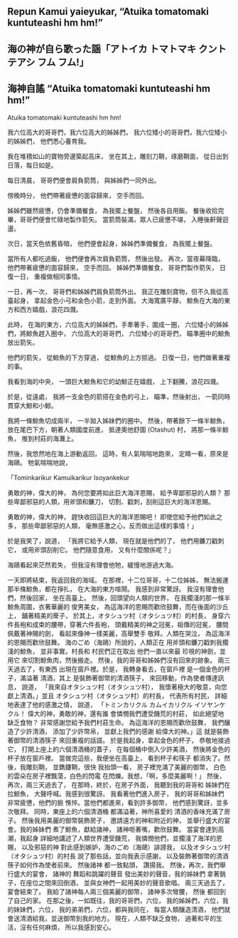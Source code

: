 ## Repun Kamui yaieyukar, “Atuika tomatomaki kuntuteashi hm hm!” 
## 海の神が自ら歌った謡「アトイカ トマトマキ クントテアシ フム フム!」
## 海神自謠 “Atuika tomatomaki kuntuteashi hm hm!” 


Atuika tomatomaki kuntuteashi hm hm! 

我六位高大的哥哥們，我六位高大的姊姊們，
我六位矮小的哥哥們，我六位矮小的姊姊們，
他們悉心養育我。

我在堆積如山的寶物旁邊築起高床，
坐在其上，雕刻刀鞘，琢磨鞘面，
從日出到日落，每日如是。

每日清晨，
哥哥們便會肩負箭筒，
與姊姊們一同外出。

傍晚時分，
他們帶著疲憊的面容歸來，
空手而回。

姊姊們雖然疲憊，仍會準備餐食，
為我擺上餐盤，
然後各自用飯。
餐後收拾完畢，哥哥們便會忙碌地製作箭矢。
當箭筒裝滿，眾人已疲憊不堪，
入睡後鼾聲迴盪。

次日，當天色依舊昏暗，
他們便會起身，姊姊們準備餐食，
為我擺上餐盤。

當所有人都吃過飯，
他們便會再次肩負箭筒，
然後出發。
再次，當夜幕降臨，
他們帶著疲憊的面容歸來，
空手而回。
姊姊們準備餐食，
哥哥們製作箭矢，
日復一日，
重複做相同事情。

一日，再一次，
哥哥們和姊姊們肩負箭筒外出。
我正在雕刻寶物，但不久我從高臺起身，
拿起金色小弓和金色小箭，走到外面。
大海寬廣平靜，
鯨魚在大海的東方和西方嬉戲，浪花四濺。

此時，
在海的東方，六位高大的姊姊們，手牽著手，圍成一圈，
六位矮小的姊姊們，將鯨魚趕入圈中，
六位高大的哥哥們，
六位矮小的哥哥們，
瞄準圈中的鯨魚放出箭矢。

他們的箭矢，
從鯨魚的下方穿過，
從鯨魚的上方掠過。
日復一日，他們做著重複的事。

我看到海的中央，
一頭巨大鯨魚和它的幼鯨正在嬉戲，
上下翻騰，浪花四濺。

於是，從遠處，
我將一支金色的箭搭在金色的弓上，
瞄準，然後射出，
一箭同時貫穿大鯨和小鯨。

我將一條鯨魚切成兩半，
一半拋入姊妹們的圈中。
然後，帶著餘下一條半鯨魚，
放在尾巴下方，朝著人類國度前進，
抵達奧他舒圖 (Otashut) 村，
將那一條半鯨魚，
推到村莊的海灘上。

然後，我悠然地在海上游動返回，
這時，有人氣喘喘地跑來，
定睛一看，原來是海鷗。
牠氣喘喘地說，

「Tominkarikur Kamuikarikur Isoyankekur

勇敢的神，偉大的神，
為何您要將如此巨大海洋恩賜，
給予卑鄙邪惡的人類？
那些卑鄙邪惡的人類，用斧頭和鐮刀，
切割、戳刺，刮削這巨大的海洋恩賜。

勇敢的神，偉大的神，
趕快收回這巨大的海洋恩賜吧！
即使您給予他們如此之多，
那些卑鄙邪惡的人類，
毫無感激之心，反而做出這樣的事情！」

於是我笑了，說道，
「我將它給予人類，
現在就是他們的了，
他們用鐮刀戳刺它，
或用斧頭刮削它。
他們隨意食用，
又有什麼關係呢？」

海鷗看起來茫然若失，
但我沒有理會他牠，緩慢地游過大海。

一天即將結束，我返回我的海域。
在那裡，十二位哥哥，十二位姊姊，
無法搬運
那半條鯨魚，都在掙扎，
在大海的東方喧鬧。
我感到非常驚訝。
我沒有理會他們，然後回家，
坐在高臺上。
然後，回頭望向人類的世界，
在我擱淺的那一條半
鯨魚周圍，衣著華麗的
俊男美女，
為這海洋的恩賜而歡欣鼓舞，而在後面的沙丘上，
鋪著精美的蓆子，
於其上，オタシュツ村（オタシュツ村）的村長，
身穿六件長袍和成束的腰帶，穿著六件長袍，
頭戴精美的神之冠冕，祖傳的冠冕，
腰間佩戴著神賜的劍，
看起來像神一樣美麗，高舉雙手
敬拜。人類在哭泣，
為這海洋的恩賜而歡欣鼓舞。
海のごめ（海鷗）所說的，人類正在
用斧頭和鐮刀戳刺我擱淺的鯨魚，
並非事實。村長和
村民們正在取出
他們一直以來最
珍視的神劍，並用它
來切割鯨魚肉，然後搬走。
然後，我的哥哥和姊姊們沒有回來的跡象。
兩三天過去了，有東西
出現在窗戶裡。於是，
我轉身看去，在窗戶裡
是一個金色的杯子，滿溢著
清酒，其上
是裝飾著御幣的清酒筷子，
來回移動，作為使者傳達訊息，
說道，
「我來自オタシュツ村（オタシュツ村），
我懷著極大的敬意，向您獻上清酒。」並且
オタシュツ村（オタシュツ村）的村長，
代表所有村民，
詳細地表達了他的感激之情，
說道，
「トミンカリクル カムイカリクル イソヤンケクル！
偉大的神，勇敢的神，還有誰
會憐憫我們遭受饑荒的村莊，
如此絕望地
缺乏食物？
非常感謝您給予我們村莊生命。
為這海洋的恩賜而歡欣鼓舞，
我們釀造了少許清酒，
添加了少許幣帛，
並獻上我們的感謝
給偉大的神。」這
就是裝飾著御幣的清酒筷子
來回重複的話語。
於是我起身，拿起金色的杯子，
恭敬地接過它，
打開上座上的六個清酒桶的蓋子，
在每個桶中倒入少許美酒，
然後將金色的杯子放在窗戶裡。
當做完這些，我便坐在高臺上，
看到杯子和筷子
都消失了。然後，我雕刻鞘，
並鐫鏤鞘，很快
我抬頭一看，
房子裡充滿了美麗的御幣，
白色的雲朵在房子裡飄蕩，白色的閃電
在閃爍。我想，「啊，多麼美麗啊！」
然後，再次，兩三天過去了，
在那時，終於，在房子外面，
我聽到我的哥哥和
姊妹們在拉鯨魚，
大聲呼喊。我感到很驚訝。
我看著他們進入房子，
我的哥哥和姊妹們
非常疲憊，他們的臉
憔悴。當他們都進來，看到許多御幣，
他們感到驚訝，並多次敬拜。
同時，東座上的六個清酒桶
都滿溢著，神所喜愛的
清酒的香味充滿了房子。
然後我用美麗的御幣裝飾房子，
邀請遠方的神和附近的神，
並舉行盛大的宴會。我的姊妹們
煮了鯨魚，獻給諸神，
諸神咂著嘴，歡欣鼓舞。
當宴會達到高潮，我起身
詳細地講述了人類世界遭受饑荒，
我憐憫他們，並擱淺了海洋的恩賜，
以及邪惡的神
對此感到嫉妒，海のごめ（海鷗）誹謗我，
以及オタシュツ村（オタシュツ村）的村長
說了那些話，並向我表示感謝，
以及裝飾著御幣的清酒筷子如何作為使者前來。
然後諸神
都一致點頭，
讚揚我。
然後，再次，我們舉行盛大的宴會，
諸神的
舞蹈和跳躍的聲音
發出美妙的聲音，我的姊妹們
拿著銚子，在座位之間來回倒酒，
並與女神們一起用美妙的聲音歌唱。
兩三天過去了，宴會結束了。
我給了諸神每人兩三個美麗的御幣，
諸神多次彎腰，
然後
都回到了自己的家。
在那之後，一如既往，我的哥哥們，六位，
我的姊姊們，六位，我的妹妹們，六位，
我的弟弟們，六位，都與我同在，
每當人類釀造清酒，
他們就會送清酒給我，並送御幣到我的地方。
現在，人類不缺乏食物，
過著和平的生活，沒有任何麻煩，
所以我感到安心。